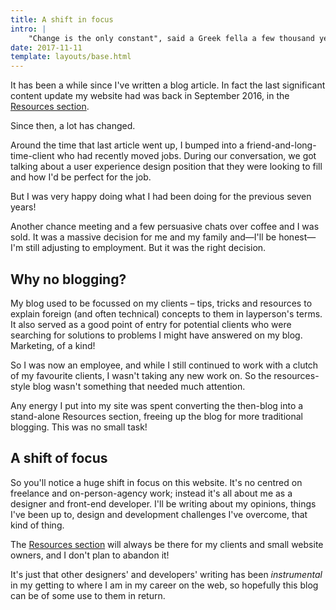 ```yaml
---
title: A shift in focus
intro: |
    "Change is the only constant", said a Greek fella a few thousand years ago. Turns out this is very true. And it happens when you least need/expect it!
date: 2017-11-11
template: layouts/base.html
---
```


It has been a while since I've written a blog article. In fact the last significant content update my website had was back in September 2016, in the [Resources section](/resources).

Since then, a lot has changed.

Around the time that last article went up, I bumped into a friend-and-long-time-client who had recently moved jobs. During our conversation, we got talking about a user experience design position that they were looking to fill and how I'd be perfect for the job.

But I was very happy doing what I had been doing for the previous seven years!

Another chance meeting and a few persuasive chats over coffee and I was sold. It was a massive decision for me and my family and—I'll be honest—I'm still adjusting to employment. But it was the right decision.


## Why no blogging?

My blog used to be focussed on my clients – tips, tricks and resources to explain foreign (and often technical) concepts to them in layperson's terms. It also served as a good point of entry for potential clients who were searching for solutions to problems I might have answered on my blog. Marketing, of a kind!

So I was now an employee, and while I still continued to work with a clutch of my favourite clients, I wasn't taking any new work on. So the resources-style blog wasn't something that needed much attention.

Any energy I put into my site was spent converting the then-blog into a stand-alone Resources section, freeing up the blog for more traditional blogging. This was no small task!


## A shift of focus

So you'll notice a huge shift in focus on this website. It's no centred on freelance and on-person-agency work; instead it's all about me as a designer and front-end developer. I'll be writing about my opinions, things I've been up to, design and development challenges I've overcome, that kind of thing.

The [Resources section](/resources) will always be there for my clients and small website owners, and I don't plan to abandon it!

It's just that other designers' and developers' writing has been _instrumental_ in my getting to where I am in my career on the web, so hopefully this blog can be of some use to them in return.
